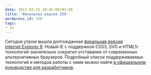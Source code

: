 ```yaml
---
date: 2011-03-15 20:41:05+03:00
title: 'Финальная версия IE9'
wordpress_id: 330
tags:
- ie
---
```


Сегодня утром вышла долгожданная [финальная версия Internet Explorer 9][1]. Новый IE с поддержкой CSS3, SVG и HTML5-технологий значительно сократил отставание от современных альтернативных браузеров. Подробный список поддерживаемых технологий и методов работы с ними можно найти [в официальном руководстве для разработчиков][2].

[1]: http://msdn.microsoft.com/ru-ru/ie/aa740469.aspx
[2]: http://msdn.microsoft.com/ru-ru/ie/ff468705
